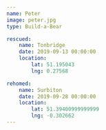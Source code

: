 ```yaml
---
name: Peter
image: peter.jpg
type: Build-a-Bear

rescued:
    name: Tonbridge
    date: 2019-09-13 00:00:00
    location:
        lat: 51.195043
        lng: 0.27568

rehomed:
    name: Surbiton
    date: 2019-09-28 00:00:00
    location:
        lat: 51.39400999999999
        lng: -0.302662
---
```

